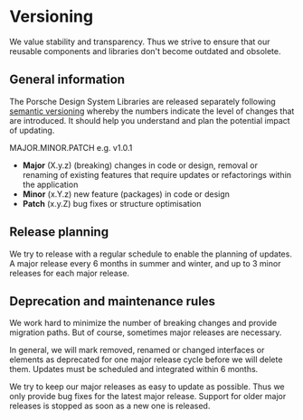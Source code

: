 # Versioning

We value stability and transparency. Thus we strive to ensure that our reusable components and libraries don't become
outdated and obsolete.

<TableOfContents></TableOfContents>

## General information

The Porsche Design System Libraries are released separately following [semantic versioning](http://semver.org) whereby
the numbers indicate the level of changes that are introduced. It should help you understand and plan the potential
impact of updating.

MAJOR.MINOR.PATCH e.g. v1.0.1

- **Major** (X.y.z) (breaking) changes in code or design, removal or renaming of existing features that require updates
  or refactorings within the application
- **Minor** (x.Y.z) new feature (packages) in code or design
- **Patch** (x.y.Z) bug fixes or structure optimisation

## Release planning

We try to release with a regular schedule to enable the planning of updates. A major release every 6 months in summer
and winter, and up to 3 minor releases for each major release.

## Deprecation and maintenance rules

We work hard to minimize the number of breaking changes and provide migration paths. But of course, sometimes major
releases are necessary.

In general, we will mark removed, renamed or changed interfaces or elements as deprecated for one major release cycle
before we will delete them. Updates must be scheduled and integrated within 6 months.

We try to keep our major releases as easy to update as possible. Thus we only provide bug fixes for the latest major
release. Support for older major releases is stopped as soon as a new one is released.
